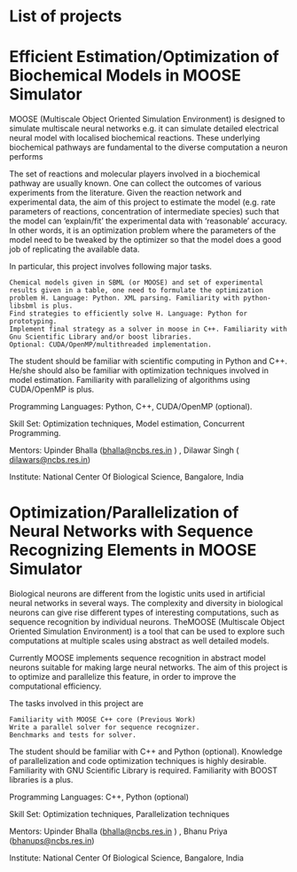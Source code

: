 # List of projects


# Efficient Estimation/Optimization of Biochemical Models in MOOSE Simulator

MOOSE​ (Multiscale Object Oriented Simulation Environment) is designed to simulate multiscale neural networks e.g. it can simulate detailed electrical neural model with localised biochemical reactions. These underlying biochemical pathways are fundamental to the diverse computation a neuron performs

The set of reactions and molecular players involved in a biochemical pathway are usually known. One can collect the outcomes of various experiments from the literature. Given the reaction network and experimental data, the aim of this project to estimate the model (e.g. rate parameters of reactions, concentration of intermediate species) such that the model can ‘explain/fit’ the experimental data with ‘reasonable’ accuracy. In other words, it is an optimization problem where the parameters of the model need to be tweaked by the optimizer so that the model does a good job of replicating the available data.

In particular, this project involves following major tasks.

    Chemical models given in SBML (or MOOSE) and set of experimental results given in a table, one need to formulate the optimization problem H​. Language: Python. XML parsing. ​Familiarity with python-libsbml is plus.
    Find strategies to efficiently solve H​. Language: Python for prototyping.  
    Implement final strategy as a solver in moose in C++. Familiarity with Gnu Scientific Library and/or boost libraries.
    Optional: ​CUDA/OpenMP/multithreaded implementation.

The student should be familiar with scientific computing in Python and C++. He/she should also be familiar with optimization techniques involved in model estimation. Familiarity with parallelizing of algorithms using CUDA/OpenMP is plus.

Programming Languages: ​Python, C++, CUDA/OpenMP (optional).

Skill Set: ​Optimization techniques, Model estimation, Concurrent Programming.

Mentors​: Upinder Bhalla (​bhalla@ncbs.res.in​ ) , Dilawar Singh (​dilawars@ncbs.res.in​ )

Institute​: ​National Center Of Biological Science​, Bangalore, India

# Optimization/Parallelization of Neural Networks with Sequence Recognizing Elements in MOOSE Simulator

Biological neurons are different from the logistic units used in artificial neural networks in several ways. The complexity and diversity in biological neurons can give rise different types of interesting computations, such as sequence recognition by individual neurons. The ​MOOSE​ (Multiscale Object Oriented Simulation Environment) is a tool that can be used to explore such computations at multiple scales using abstract as well detailed models.

Currently MOOSE implements sequence recognition in abstract model neurons suitable for making large neural networks. The aim of this project is to optimize and parallelize this feature, in order to improve the computational efficiency.

The tasks involved in this project are

    Familiarity with MOOSE C++ core (​Previous Work​)
    Write a parallel solver for sequence recognizer.
    Benchmarks and tests for solver.

The student should be familiar with C++ and Python (optional). Knowledge of parallelization and code optimization techniques is highly desirable. Familiarity with GNU Scientific Library is required. Familiarity with BOOST libraries is a plus.

Programming Languages: ​C++, Python (optional)

Skill Set: ​Optimization techniques, Parallelization techniques

Mentors​: Upinder Bhalla (​bhalla@ncbs.res.in​ ) , Bhanu Priya (bhanups@ncbs.res.in)

Institute​: ​National Center Of Biological Science​, Bangalore, India
